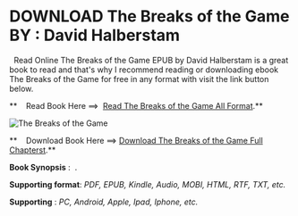  **DOWNLOAD The Breaks of the Game BY : David Halberstam**
=========================================================

  Read Online The Breaks of the Game EPUB by David Halberstam is a great book to read and that's why I recommend reading or downloading ebook The Breaks of the Game for free in any format with visit the link button below.

**    Read Book Here ==>  [Read The Breaks of the Game All Format](https://goodreadbook.site/?book=1401309720).**

![The Breaks of the Game](https://i.gr-assets.com/images/S/compressed.photo.goodreads.com/books/1421009118l/4018129.jpg)

**    Download Book Here ==> [Download The Breaks of the Game Full Chapterst](https://goodreadbook.site/?book=1401309720).**

**Book Synopsis** :  .

**Supporting format**: _PDF, EPUB, Kindle, Audio, MOBI, HTML, RTF, TXT, etc._

**Supporting** : _PC, Android, Apple, Ipad, Iphone, etc._